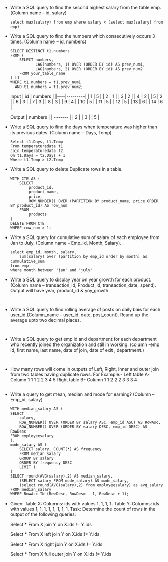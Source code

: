 - Write a SQL query to find the second highest salary from the table emp. (Column name – id, salary)
    ```
    select max(salary) from emp where salary < (select max(salary) from emp)
    ```
- Write a SQL query to find the numbers which consecutively occurs 3 times. (Column name – id, numbers)
    ```
    SELECT DISTINCT t1.numbers
    FROM (
        SELECT numbers,
               LAG(numbers, 1) OVER (ORDER BY id) AS prev_num1,
               LAG(numbers, 2) OVER (ORDER BY id) AS prev_num2
        FROM your_table_name
    ) t1
    WHERE t1.numbers = t1.prev_num1
      AND t1.numbers = t1.prev_num2;
    ```
    Input
    | id | numbers |
    |----|---------|
    | 1  |    5    |
    | 2  |    1    |
    | 3  |    2    |
    | 4  |    2    |
    | 5  |    2    |
    | 6  |    3    |
    | 7  |    3    |
    | 8  |    3    |
    | 9  |    4    |
    | 10 |    5    |
    | 11 |    5    |
    | 12 |    5    |
    | 13 |    6    |
    | 14 |    6    |
    
    Output
    | numbers |
    | ------- |
    |    2    |
    |    3    |
    |    5    |

- Write a SQL query to find the days when temperature was higher than its previous dates. (Column name – Days, Temp)
    ```
    Select t1.Days, t1.Temp
    From temperaturedata t1
    Join temperaturedata t2
    On t1.Days = t2.Days + 1
    Where t1.Temp > t2.Temp
    ```
- Write a SQL query to delete Duplicate rows in a table.
    ```
    WITH CTE AS (
        SELECT 
            product_id,
            product_name,
            price,
            ROW_NUMBER() OVER (PARTITION BY product_name, price ORDER BY product_id) AS row_num
        FROM 
            products
    )
    DELETE FROM CTE
    WHERE row_num > 1;
    ```
- Write a SQL query for cumulative sum of salary of each employee from Jan to July. (Column name – Emp_id, Month, Salary).
    ```
    select emp_id, month, salary, 
    	sum(salary) over (partition by emp_id order by month) as cummulative_sum
    from emp 
    where month between 'jan' and 'july'
    ```
- Write a SQL query to display year on year growth for each product. (Column name – transaction_id, Product_id, transaction_date, spend). Output will have year, product_id & yoy_growth.
    ```
        
    ```
- Write a SQL query to find rolling average of posts on daily bais for each user_id.(Column_name – user_id, date, post_count). Round up the average upto two decimal places.
    ```
        
    ```
- Write a SQL query to get emp id and department for each department who recently joined the organization and still in working. (column -emp id, first name, last name, date of join, date of exit , department.)
   ```
        
   ```
- How many rows will come in outputs of Left, Right, Inner and outer join from two tables having duplicate rows.
    For Example:-
    Left table A-
    Column
    1
    1
    1
    2
    2
    3
    4
    5
    Right table B-
    Column
    1
    1
    2
    2
    2
    3
    3
    3
    4
    ```
    
    ```
- Write a query to get mean, median and mode for earning? (Column – Emp_id, salary)
    ```
    WITH median_salary AS (
    SELECT 
        salary, 
        ROW_NUMBER() OVER (ORDER BY salary ASC, emp_id ASC) AS RowAsc,
        ROW_NUMBER() OVER (ORDER BY salary DESC, emp_id DESC) AS RowDesc
    FROM employeesalary
    ),
    mode_salary AS (
        SELECT salary, COUNT(*) AS frequency
        FROM median_salary
        GROUP BY salary
        ORDER BY frequency DESC
        LIMIT 1
    )
    SELECT round(AVG(salary),2) AS median_salary,
        (SELECT salary FROM mode_salary) AS mode_salary, 
        (select round(AVG(salary),2) from employeesalary) as avg_salary
    FROM median_salary
    WHERE RowAsc IN (RowDesc, RowDesc - 1, RowDesc + 1);
    ```
- Given: Table X: Columns: ids with values 1, 1, 1, 1. Table Y: Columns: ids with values 1, 1, 1, 1, 1, 1, 1, 1. Task: Determine the count of rows in the output of the following queries:
    
    Select * From X join Y on X.ids != Y.ids
    
    Select * From X left join Y on X.ids != Y.ids
    
    Select * From X right join Y on X.ids != Y.ids
    
    Select * From X full outer join Y on X.ids != Y.ids
